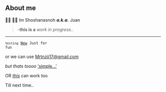## About me 
👋🏻 🫵🏻 Im Shoshanasnoh ***a.k.a.*** Juan

>-**this is a** *work in progress..*
---
<code>`testing` [New](https/duckduckgo.com"thingsout") Just for fun</code>

or we can use <Mrtnzjj17@gmail.com>

*but thats toooo* ['simple...'](#code) 

OR [*this*][1] can work too 

[1]:<https/Google.com/> 
Till next time..
